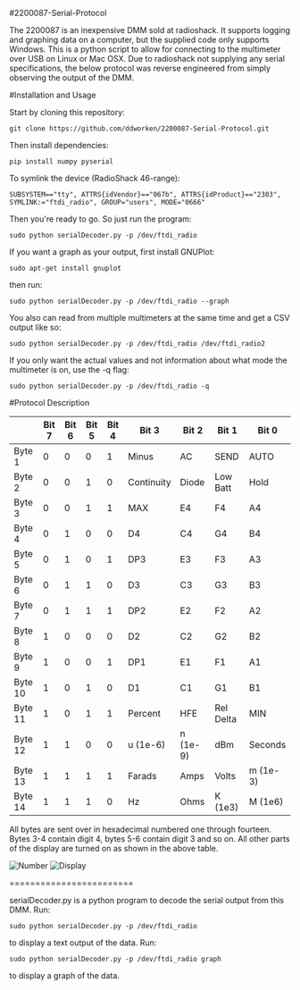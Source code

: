 #2200087-Serial-Protocol

The 2200087 is an inexpensive DMM sold at radioshack. It supports logging and graphing data on a computer, but the supplied code only supports Windows. This is a python script to allow for connecting to the multimeter over USB on Linux or Mac OSX. Due to radioshack not supplying any serial specifications, the below protocol was reverse engineered from simply observing the output of the DMM. 

#Installation and Usage

Start by cloning this repository:

```
git clone https://github.com/ddworken/2200087-Serial-Protocol.git
```

Then install dependencies:

```
pip install numpy pyserial
```

To symlink the device (RadioShack 46-range):

```
SUBSYSTEM=="tty", ATTRS{idVendor}=="067b", ATTRS{idProduct}=="2303", SYMLINK:="ftdi_radio", GROUP="users", MODE="0666"
```

Then you're ready to go. So just run the program:

```
sudo python serialDecoder.py -p /dev/ftdi_radio
```

If you want a graph as your output, first install GNUPlot:

```
sudo apt-get install gnuplot
```

then run:

```
sudo python serialDecoder.py -p /dev/ftdi_radio --graph
```

You also can read from multiple multimeters at the same time and get a CSV output like so:

```
sudo python serialDecoder.py -p /dev/ftdi_radio /dev/ftdi_radio2
```

If you only want the actual values and not information about what mode the multimeter is on, use the -q flag:

```
sudo python serialDecoder.py -p /dev/ftdi_radio -q
```

#Protocol Description

|         | Bit 7 | Bit 6 | Bit 5 | Bit 4 | Bit 3      | Bit 2    | Bit 1     | Bit 0    | 
|---------|-------|-------|-------|-------|------------|----------|-----------|----------| 
| Byte 1  | 0     | 0     | 0     | 1     | Minus      | AC       | SEND      | AUTO     | 
| Byte 2  | 0     | 0     | 1     | 0     | Continuity | Diode    | Low Batt  | Hold     | 
| Byte 3  | 0     | 0     | 1     | 1     | MAX        | E4       | F4        | A4       | 
| Byte 4  | 0     | 1     | 0     | 0     | D4         | C4       | G4        | B4       | 
| Byte 5  | 0     | 1     | 0     | 1     | DP3        | E3       | F3        | A3       | 
| Byte 6  | 0     | 1     | 1     | 0     | D3         | C3       | G3        | B3       | 
| Byte 7  | 0     | 1     | 1     | 1     | DP2        | E2       | F2        | A2       | 
| Byte 8  | 1     | 0     | 0     | 0     | D2         | C2       | G2        | B2       | 
| Byte 9  | 1     | 0     | 0     | 1     | DP1        | E1       | F1        | A1       | 
| Byte 10 | 1     | 0     | 1     | 0     | D1         | C1       | G1        | B1       | 
| Byte 11 | 1     | 0     | 1     | 1     | Percent    | HFE      | Rel Delta | MIN      | 
| Byte 12 | 1     | 1     | 0     | 0     | u (1e-6)   | n (1e-9) | dBm       | Seconds  | 
| Byte 13 | 1     | 1     | 1     | 1     | Farads     | Amps     | Volts     | m (1e-3) | 
| Byte 14 | 1     | 1     | 1     | 0     | Hz         | Ohms     | K (1e3)   | M (1e6)  | 

All bytes are sent over in hexadecimal numbered one through fourteen. Bytes 3-4 contain digit 4, bytes 5-6 contain digit 3 and so on. All other parts of the display are turned on as shown in the above table. 

![Number](https://cloud.githubusercontent.com/assets/5304541/6250379/6ab9de40-b75b-11e4-9444-c7d69e58e5ff.png)
![Display](https://cloud.githubusercontent.com/assets/5304541/6250469/03216f4a-b75c-11e4-92eb-9b6d7568b3a8.png)

========================

serialDecoder.py is a python program to decode the serial output from this DMM. Run:

```
sudo python serialDecoder.py -p /dev/ftdi_radio
```

to display a text output of the data. Run:

```
sudo python serialDecoder.py -p /dev/ftdi_radio graph
```

to display a graph of the data. 
